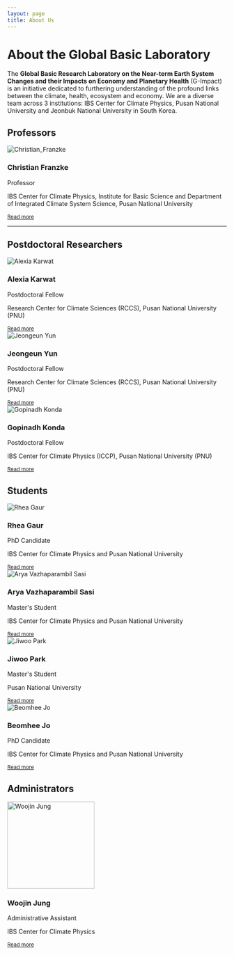 ```yaml
---
layout: page
title: About Us
---
```


<h1> About the Global Basic Laboratory</h1>

<p>The <strong>Global Basic Research Laboratory on the Near-term Earth System Changes and their Impacts on Economy and Planetary Health</strong> (G-Impact) is an initiative dedicated to furthering understanding of the profound links between the climate, health, ecosystem and economy. We are a diverse team across 3 institutions: IBS Center for Climate Physics, Pusan National University and Jeonbuk National University in South Korea.</p>

<h2>Professors</h2>

<div class="profiles">
  <div class="profile-card">
    <img src="images/Christian-Franzke.jpg" alt="Christian_Franzke">
    <h3>Christian Franzke</h3>
    <p>Professor</p>
    <p>IBS Center for Climate Physics, Institute for Basic Science and Department of Integrated Climate System Science, Pusan National University</p>
    <a class="read-more" href="{{ site.baseurl }}/team/christian-franzke/" style="font-size: 0.75rem;">Read more</a>
  </div><!-- profile-card -->
  <!-- Repeat for each person -->
</div><!-- profiles -->

<!-- 
**Christian Franzke**

<img src="images/Christian-Franzke.jpg" alt="***" width="200" /> 

*Professor* <br>
IBS Center for Climate Physics, Institute for Basic Science and Department of Integrated Climate System Science, Pusan National University
<a href="{{ site.baseurl }}/team/christian-franzke/" style="font-size: 0.75rem;">Read more</a> -->

---

<h2>Postdoctoral Researchers</h2>

<div class="profiles">
  <div class="profile-card">
    <img src="images/alexiakarwat.jpeg" alt="Alexia Karwat">
    <h3>Alexia Karwat</h3>
    <p>Postdoctoral Fellow</p>
    <p>Research Center for Climate Sciences (RCCS), Pusan National University (PNU)</p>
    <a class="read-more" href="{{ site.baseurl }}/team/alexia-karwat/" style="font-size: 0.75rem;">Read more</a>
  </div><!-- profile-card -->

  <div class="profile-card">
    <img src="images/jeongeun-yun.jpg" alt="Jeongeun Yun">
    <h3>Jeongeun Yun</h3>
    <p>Postdoctoral Fellow</p>
    <p>Research Center for Climate Sciences (RCCS), Pusan National University (PNU)</p>
    <a class="read-more" href="{{ site.baseurl }}/team/Jeongeun Yun/" style="font-size: 0.75rem;">Read more</a>
  </div><!-- profile-card -->

<div class="profile-card">
    <img src="images/Gopinadh.jpg" alt="Gopinadh Konda">
    <h3>Gopinadh Konda</h3>
    <p>Postdoctoral Fellow</p>
    <p>IBS Center for Climate Physics (ICCP), Pusan National University (PNU)</p>
    <a class="read-more" href="{{ site.baseurl }}/team/Gopinadh/" style="font-size: 0.75rem;">Read more</a>
  </div><!-- profile-card -->
  
</div><!-- profiles -->

<h2>Students</h2>

<div class="profiles">
  <div class="profile-card">
    <img src="images/rheagaur.png" alt="Rhea Gaur">
    <h3>Rhea Gaur</h3>
    <p>PhD Candidate</p>
    <p>IBS Center for Climate Physics and Pusan National University</p>
    <a class="read-more" href="{{ site.baseurl }}/team/rhea-gaur/" style="font-size: 0.75rem;">Read more</a>
  </div><!-- profile-card -->

  <div class="profile-card">
    <img src="images/AryaVazhaparambilSasi.jpeg" alt="Arya Vazhaparambil Sasi">
    <h3>Arya Vazhaparambil Sasi</h3>
    <p>Master's Student</p>
    <p>IBS Center for Climate Physics and Pusan National University</p>
    <a class="read-more" href="{{ site.baseurl }}/team/arya-vazhaparambil-sasi/" style="font-size: 0.75rem;">Read more</a>
  </div><!-- profile-card -->

  <div class="profile-card">
    <img src="images/JiwooPark.jpg" alt="Jiwoo Park">
    <h3>Jiwoo Park</h3>
    <p>Master's Student</p>
    <p>Pusan National University</p>
    <a class="read-more" href="{{ site.baseurl }}/team/jiwoo-park/" style="font-size: 0.75rem;">Read more</a>
  </div><!-- profile-card -->

  <div class="profile-card">
    <img src="images/BeomheeJo.jpg" alt="Beomhee Jo">
    <h3>Beomhee Jo</h3>
    <p>PhD Candidate</p>
    <p>IBS Center for Climate Physics and Pusan National University</p>
    <a class="read-more" href="{{ site.baseurl }}/team/beomhee-jo/" style="font-size: 0.75rem;">Read more</a>
  </div><!-- profile-card -->
</div><!-- profiles -->

<h2> Administrators </h2>

<div class="profiles">
    <div class="profile-card">
        <img src="images/Woojin.jpg" alt="Woojin Jung" width="200" >
        <h3>Woojin Jung</h3>
        <p>Administrative Assistant</p>
        <p>IBS Center for Climate Physics</p>
        <a class="read-more" href="{{ site.baseurl }}/team/woojin-jung/" style="font-size: 0.75rem;">Read more</a>
  </div><!-- profile-card -->


<!-- <h2>Postdoctoral Researchers</h2>

**Alexia Karwat**  

<img src="images/alexiakarwat.jpeg" alt="***" width="200" />

*Postdoctoral Fellow*  
Research Center for Climate Sciences (RCCS), Pusan National University (PNU)
<a href="{{ site.baseurl }}/team/alexia-karwat/" style="font-size: 0.75rem;">Read more</a>

**Jeongeun Yun**

<img src="images/jeongeun-yun.jpg" alt="Jeongeun Yun" width="200" />

*Postdoctoral Fellow*<br>
Research Center for Cliamte Sciences (RCCS), Pusan National University (PNU)
<a href="{{ site.baseurl }}/team/Jeongeun Yun/" style="font-size: 0.75rem;">Read more</a>

---

### Students

**Rhea Gaur**  

<img src="images/rheagaur.png" alt="Rhea Gaur" width="200" />

*PhD Candidate – Climate Physics*  
IBS Center for Climate Physics and Pusan National University
<a href="{{ site.baseurl }}/team/rhea-gaur/" style="font-size: 0.75rem;">Read more</a>

---
**Arya Vazhaparambil Sasi**  

<img src="images/AryaVazhaparambilSasi.jpeg" alt="Arya Vazhaparambil Sasi" width="200" />

*Master's Student – Climate Physics*  
IBS Center for Climate Physics and Pusan National University
<a href="{{ site.baseurl }}/team/arya-vazhaparambilsasi/" style="font-size: 0.75rem;">Read more</a>

---

**Jiwoo Park**  

<img src="images/JiwooPark.jpg" alt="Jiwoo Park" width="200" />

*Master's Student*  
Pusan National University
<a href="{{ site.baseurl }}/team/jiwoo-park/" style="font-size: 0.75rem;">Read more</a>

---

**Beomhee Jo**  

<img src="images/BeomheeJo.jpg" alt="Beomhee Jo" width="200" />

*PhD Student*  
IBS Center for Climate Physics and Pusan National University
<a href="{{ site.baseurl }}/team/beomhee-jo/" style="font-size: 0.75rem;">Read more</a>

--- -->

<!-- ### Administrators

**Woojin Jung**

<img src="images/Woojin.jpg" alt="Woojin Jung" width="200" />

*Administrative Assistant*  
IBS Center for Climate Physics
<a href="{{ site.baseurl }}/team/woojin-jung/" style="font-size: 0.75rem;">Read more</a>
 -->

